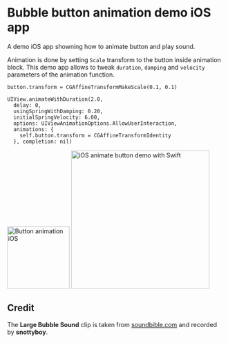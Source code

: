 # Bubble button animation demo iOS app

A demo iOS app showning how to animate button and play sound.

Animation is done by setting `Scale` transform to the button inside animation block. This demo app allows to tweak `duration`, `damping` and `velocity` parameters of the animation function.

    button.transform = CGAffineTransformMakeScale(0.1, 0.1)

    UIView.animateWithDuration(2.0,
      delay: 0,
      usingSpringWithDamping: 0.20,
      initialSpringVelocity: 6.00,
      options: UIViewAnimationOptions.AllowUserInteraction,
      animations: {
        self.button.transform = CGAffineTransformIdentity
      }, completion: nil)

<img src='https://raw.githubusercontent.com/evgenyneu/bubble-button-animation-ios-swift/master/images/animation.gif' width='144' alt='Button animation iOS'>

<img src='https://raw.githubusercontent.com/evgenyneu/bubble-button-animation-ios-swift/master/images/screenshot.png' width='320' alt='iOS animate button demo with Swift'>


## Credit

The **Large Bubble Sound** clip is taken from [soundbible.com](http://soundbible.com/1345-Large-Bubble.html) and recorded by **snottyboy**.
